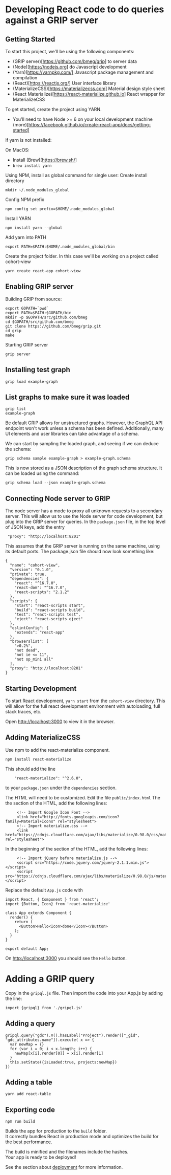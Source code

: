 
# Developing React code to do queries against a GRIP server

## Getting Started

To start this project, we'll be using the following components:
 - (GRIP server)[https://github.com/bmeg/grip] to server data
 - (Node)[https://nodejs.org] do Javascript development
 - (Yarn)[https://yarnpkg.com/] Javascript package management and compilation
 - (React)[https://reactjs.org/] User interface library
 - (MaterializeCSS)[https://materializecss.com] Material design style sheet
 - (React Materialize)[https://react-materialize.github.io] React wrapper for MaterializeCSS

To get started, create the project using YARN.
 * You’ll need to have Node >= 6 on your local development machine (more)[https://facebook.github.io/create-react-app/docs/getting-started]


If yarn is not installed:

On MacOS:
 - Install (Brew)[https://brew.sh/]
 - `brew install yarn`

Using NPM, install as global command for single user:
Create install directory
```
mkdir ~/.node_modules_global
```
Config NPM prefix
```
npm config set prefix=$HOME/.node_modules_global
```
Install YARN
```
npm install yarn --global
```
Add yarn into PATH
```
export PATH=$PATH:$HOME/.node_modules_global/bin
```

Create the project folder. In this case we'll be working on a project called cohort-view
```
yarn create react-app cohort-view
```

## Enabling GRIP server

Building GRIP from source:
```
export GOPATH=`pwd`
export PATH=$PATH:$GOPATH/bin
mkdir -p $GOPATH/src/github.com/bmeg
cd $GOPATH/src/github.com/bmeg
git clone https://github.com/bmeg/grip.git
cd grip
make
```

Starting GRIP server
```
grip server
```

## Installing test graph
```
grip load example-graph
```

## List graphs to make sure it was loaded
```
grip list
example-graph
```

Be default GRIP allows for unstructured graphs. However, the GraphQL API endpoint
won't work unless a schema has been defined. Additionally, many UI elements and user
libraries can take advantage of a schema.

We can start by sampling the loaded graph, and seeing if we can deduce the schema:
```
grip schema sample example-graph > example-graph.schema
```
This is now stored as a JSON description of the graph schema structure. It
can be loaded using the command:
```
grip schema load --json example-graph.schema
```

## Connecting Node server to GRIP
The node server has a mode to proxy all unknown requests to a secondary server.
This will allow us to use the Node server for code development, but plug into the
GRIP server for queries. In the `package.json` file, in the top level of JSON keys,
add the entry
```
 "proxy": "http://localhost:8201"
```
This assumes that the GRIP server is running on the same machine, using its
default ports. The package.json file should now look something like:
```
{
  "name": "cohort-view",
  "version": "0.1.0",
  "private": true,
  "dependencies": {
    "react": "^16.7.0",
    "react-dom": "^16.7.0",
    "react-scripts": "2.1.2"
  },
  "scripts": {
    "start": "react-scripts start",
    "build": "react-scripts build",
    "test": "react-scripts test",
    "eject": "react-scripts eject"
  },
  "eslintConfig": {
    "extends": "react-app"
  },
  "browserslist": [
    ">0.2%",
    "not dead",
    "not ie <= 11",
    "not op_mini all"
  ],
  "proxy": "http://localhost:8201"
}
```

## Starting Development

To start React development, `yarn start` from the `cohort-view` directory. This
will allow for the full react development environment with autoloading, full
stack traces, etc.

Open [http://localhost:3000](http://localhost:3000) to view it in the browser.


## Adding MaterializeCSS

Use npm to add the react-materialize component.
```
npm install react-materialize
```

This should add the line
```
    "react-materialize": "^2.6.0",
```
 to your `package.json` under the `dependencies` section.

The HTML will need to be customized. Edit the file `public/index.html`
The the <head> section of the HTML, add the following lines:
```
     <!-- Import Google Icon Font -->
     <link href="http://fonts.googleapis.com/icon?family=Material+Icons" rel="stylesheet">
     <!-- Import materialize.css -->
     <link href="https://cdnjs.cloudflare.com/ajax/libs/materialize/0.98.0/css/materialize.min.css" rel="stylesheet">
```
In the beginning of the <body> section of the HTML, add the following lines:
```
     <!-- Import jQuery before materialize.js -->
     <script src="https://code.jquery.com/jquery-2.1.1.min.js"></script>
     <script src="https://cdnjs.cloudflare.com/ajax/libs/materialize/0.98.0/js/materialize.min.js"></script>
```

Replace the default `App.js` code with
```
import React, { Component } from 'react';
import {Button, Icon} from 'react-materialize'

class App extends Component {
  render() {
    return (
      <Button>Hello<Icon>done</Icon></Button>
    );
  }
}

export default App;
```

On [http://localhost:3000](http://localhost:3000) you should see the `Hello` button.


# Adding a GRIP query

Copy in the `gripql.js` file. Then import the code into your App.js by adding the line:
```
import {gripql} from './gripql.js'
```


## Adding a query

```
gripql.query("gdc").V().hasLabel("Project").render(["_gid", "gdc_attributes.name"]).execute( x => {
  var newMap = {}
  for (var i = 0; i < x.length; i++) {
    newMap[x[i].render[0]] = x[i].render[1]
  }
  this.setState({isLoaded:true, projects:newMap})
})
```


## Adding a table
```
yarn add react-table
```

## Exporting code

```
npm run build
```

Builds the app for production to the `build` folder.<br>
It correctly bundles React in production mode and optimizes the build for the best performance.

The build is minified and the filenames include the hashes.<br>
Your app is ready to be deployed!

See the section about [deployment](https://facebook.github.io/create-react-app/docs/deployment) for more information.
